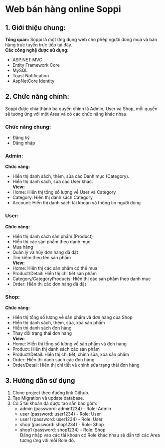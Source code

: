 # Web bán hàng online Soppi

## 1. Giới thiệu chung:
**Tổng quan:** Soppi là một ứng dụng web cho phép người dùng mua và bán hàng trực tuyến trực tiếp tại đây.  
**Các công nghệ được sử dụng:**
- ASP.NET MVC
- Entity Framework Core
- MySQL
- Toast Notification
- AspNetCore Identity

## 2. Chức năng chính:
Soppi được chia thành ba quyền chính là Admin, User và Shop, mỗi quyền sẽ tương ứng với một Area và có các chức năng khác nhau.

### Chức năng chung:
- Đăng ký
- Đăng nhập

### Admin:
**Chức năng:**
- Hiển thị danh sách, thêm, sửa các Danh mục (Category).
- Hiển thị danh sách, sửa các User khác.  
**View:**
- Home: Hiển thị tổng số lượng về User và Category
- Category: Hiển thị danh sách Category
- Account: Hiển thị danh sách tài khoản và thông tin người dùng

### User:
**Chức năng:**
- Hiển thị danh sách sản phẩm (Product)
- Hiển thị các sản phẩm theo danh mục
- Mua hàng
- Quản lý và hủy đơn hàng đã đặt
- Tìm kiếm theo tên sản phẩm  
**View:**
- Home: Hiển thị các sản phẩm có thể mua
- Product/Detail: Hiển thị chi tiết sản phẩm
- Category/CategoryProducts: Hiển thị các sản phẩm theo danh mục
- Order: Hiển thị các đơn hàng đã đặt

### Shop:
**Chức năng:**
- Hiển thị tổng số lượng về sản phẩm và đơn hàng của Shop
- Hiển thị danh sách, thêm, sửa, xóa sản phẩm
- Hiển thị danh sách đơn hàng
- Thay đổi trạng thái đơn hàng  
**View:**
- Home: Hiển thị tổng số lượng về sản phẩm và đơn hàng
- Product: Hiển thị danh sách các sản phẩm
- Product/Detail: Hiển thị chi tiết, chỉnh sửa, xóa sản phẩm
- Order: Hiển thị danh sách các đơn hàng
- Order/Detail: Hiển thị chi tiết và chỉnh sửa trạng thái đơn hàng

## 3. Hướng dẫn sử dụng
1. Clone project theo đường link Github.
2. Tạo Migration và update database.
3. Có 5 tài khoản đã được tạo sẵn bao gồm:
   - admin (password: admin1234) - Role: Admin
   - user (password: user1234) - Role: User
   - user1 (password: user1234) - Role: User
   - shop (password: shop1234) - Role: Shop
   - shop1 (password: shop1234) - Role: Shop  
   Đăng nhập vào các tài khoản có Role khác nhau sẽ dẫn tới các Area tương ứng với mỗi Role đó.

